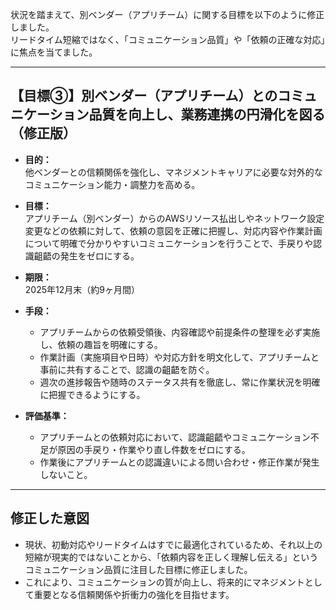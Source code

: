状況を踏まえて、別ベンダー（アプリチーム）に関する目標を以下のように修正しました。  
リードタイム短縮ではなく、「コミュニケーション品質」や「依頼の正確な対応」に焦点を当てました。

---

## 【目標③】別ベンダー（アプリチーム）とのコミュニケーション品質を向上し、業務連携の円滑化を図る（修正版）

- **目的：**  
  他ベンダーとの信頼関係を強化し、マネジメントキャリアに必要な対外的なコミュニケーション能力・調整力を高める。

- **目標：**  
  アプリチーム（別ベンダー）からのAWSリソース払出しやネットワーク設定変更などの依頼に対して、依頼の意図を正確に把握し、対応内容や作業計画について明確で分かりやすいコミュニケーションを行うことで、手戻りや認識齟齬の発生をゼロにする。

- **期限：**  
  2025年12月末（約9ヶ月間）

- **手段：**  
  - アプリチームからの依頼受領後、内容確認や前提条件の整理を必ず実施し、依頼の趣旨を明確にする。
  - 作業計画（実施項目や日時）や対応方針を明文化して、アプリチームと事前に共有することで、認識の齟齬を防ぐ。
  - 週次の進捗報告や随時のステータス共有を徹底し、常に作業状況を明確に把握できるようにする。

- **評価基準：**  
  - アプリチームとの依頼対応において、認識齟齬やコミュニケーション不足が原因の手戻り・作業やり直し件数をゼロにする。
  - 作業後にアプリチームとの認識違いによる問い合わせ・修正作業が発生しないこと。

---

## 修正した意図

- 現状、初動対応やリードタイムはすでに最適化されているため、それ以上の短縮が現実的ではないことから、「依頼内容を正しく理解し伝える」というコミュニケーション品質に注目した目標に修正しました。
- これにより、コミュニケーションの質が向上し、将来的にマネジメントとして重要となる信頼関係や折衝力の強化を目指せます。
